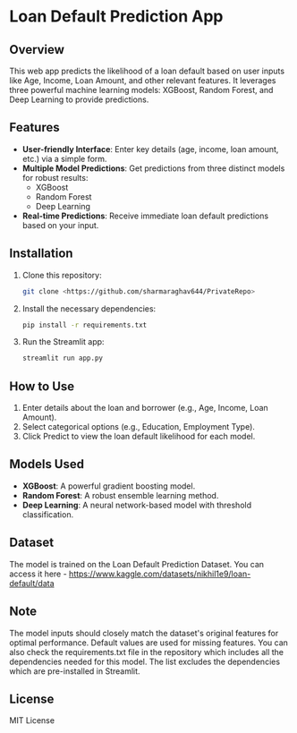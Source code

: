 

# Loan Default Prediction App

## Overview

This web app predicts the likelihood of a loan default based on user inputs like Age, Income, Loan Amount, and other relevant features. It leverages three powerful machine learning models: XGBoost, Random Forest, and Deep Learning to provide predictions.

## Features

- **User-friendly Interface**: Enter key details (age, income, loan amount, etc.) via a simple form.
- **Multiple Model Predictions**: Get predictions from three distinct models for robust results:
  - XGBoost
  - Random Forest
  - Deep Learning
- **Real-time Predictions**: Receive immediate loan default predictions based on your input.

## Installation

1. Clone this repository:
   ```bash
   git clone <https://github.com/sharmaraghav644/PrivateRepo>
   ```

2. Install the necessary dependencies:
   ```bash
   pip install -r requirements.txt
   ```

3. Run the Streamlit app:
   ```bash
   streamlit run app.py
   ```

## How to Use

1. Enter details about the loan and borrower (e.g., Age, Income, Loan Amount).
2. Select categorical options (e.g., Education, Employment Type).
3. Click Predict to view the loan default likelihood for each model.

## Models Used

- **XGBoost**: A powerful gradient boosting model.
- **Random Forest**: A robust ensemble learning method.
- **Deep Learning**: A neural network-based model with threshold classification.

## Dataset

The model is trained on the Loan Default Prediction Dataset. You can access it here - https://www.kaggle.com/datasets/nikhil1e9/loan-default/data

## Note

The model inputs should closely match the dataset's original features for optimal performance. Default values are used for missing features.
You can also check the requirements.txt file in the repository which includes all the dependencies needed for this model. The list excludes the dependencies which are pre-installed in Streamlit.

## License

MIT License